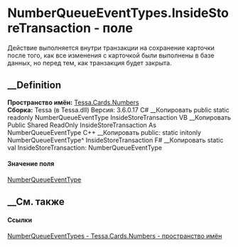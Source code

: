 # NumberQueueEventTypes.InsideStoreTransaction - поле
Действие выполняется внутри транзакции на сохранение карточки после того, как
все изменения с карточкой были выполнены в базе данных, но перед тем, как
транзакция будет закрыта.
## __Definition
 **Пространство имён:** [Tessa.Cards.Numbers](N_Tessa_Cards_Numbers.htm)  
 **Сборка:** Tessa (в Tessa.dll) Версия: 3.6.0.17
C# __Копировать
     public static readonly NumberQueueEventType InsideStoreTransaction
VB __Копировать
     Public Shared ReadOnly InsideStoreTransaction As NumberQueueEventType
C++ __Копировать
     public:
    static initonly NumberQueueEventType^ InsideStoreTransaction
F# __Копировать
     static val InsideStoreTransaction: NumberQueueEventType
#### Значение поля
[NumberQueueEventType](T_Tessa_Cards_Numbers_NumberQueueEventType.htm)
##  __См. также
#### Ссылки
[NumberQueueEventTypes - ](T_Tessa_Cards_Numbers_NumberQueueEventTypes.htm)
[Tessa.Cards.Numbers - пространство имён](N_Tessa_Cards_Numbers.htm)
